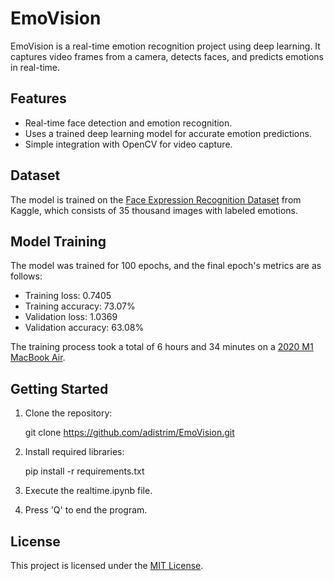 # EmoVision

EmoVision is a real-time emotion recognition project using deep learning. It captures video frames from a camera, detects faces, and predicts emotions in real-time.

## Features

- Real-time face detection and emotion recognition.
- Uses a trained deep learning model for accurate emotion predictions.
- Simple integration with OpenCV for video capture.

## Dataset

The model is trained on the [Face Expression Recognition Dataset](https://www.kaggle.com/datasets/jonathanoheix/face-expression-recognition-dataset) from Kaggle, which consists of 35 thousand images with labeled emotions.


## Model Training

The model was trained for 100 epochs, and the final epoch's metrics are as follows:

- Training loss: 0.7405
- Training accuracy: 73.07%
- Validation loss: 1.0369
- Validation accuracy: 63.08%

The training process took a total of 6 hours and 34 minutes on a [2020 M1 MacBook Air](https://en.wikipedia.org/wiki/MacBook_Air_(Apple_silicon)).

## Getting Started

1. Clone the repository:

    git clone https://github.com/adistrim/EmoVision.git

2. Install required libraries:

    pip install -r requirements.txt

3. Execute the realtime.ipynb file.

4. Press 'Q' to end the program.

## License
This project is licensed under the [MIT License](https://www.mit.edu/~amini/LICENSE.md).
